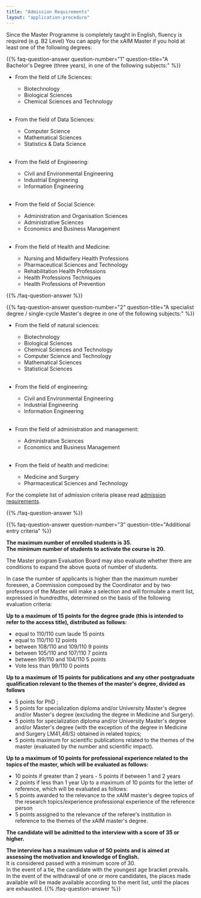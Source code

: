```yaml
---
title: "Admission Requirements"
layout: "application-procedure"
---
```


Since the Master Programme is completely taught in English, fluency is required (e.g. B2 Level)
You can apply for the xAIM Master if you hold at least one of the following degrees:

{{% faq-question-answer question-number="1" question-title="A Bachelor's Degree (three years), in one of the following subjects:" %}}

- From the field of Life Sciences:

	- Biotechnology
	- Biological Sciences
	- Chemical Sciences and Technology
<br><br>
- From the field of Data Sciences:

	- Computer Science
	- Mathematical Sciences
	- Statistics & Data Science
<br><br>
- From the field of Engineering:

	- Civil and Environmental Engineering
	- Industrial Engineering
	- Information Engineering
<br><br>
- From the field of Social Science:

	- Administration and Organisation Sciences
	- Administrative Sciences
	- Economics and Business Management
<br><br>
- From the field of Health and Medicine:

	- Nursing and Midwifery Health Professions
	- Pharmaceutical Sciences and Technology
	- Rehabilitation Health Professions
	- Health Professions Techniques
	- Health Professions of Prevention

{{% /faq-question-answer %}}

{{% faq-question-answer question-number="2" question-title="A specialist degree / single-cycle Master's degree in one of the following subjects:" %}}

- From the field of natural sciences:

	- Biotechnology
	- Biological Sciences
	- Chemical Sciences and Technology
	- Computer Science and Technology
	- Mathematical Sciences
	- Statistical Sciences
<br><br>
- From the field of engineering:

	- Civil and Environmental Engineering
	- Industrial Engineering
	- Information Engineering
<br><br>
- From the field of administration and management:

	- Administrative Sciences
	- Economics and Business Management
<br><br>
- From the field of health and medicine:

	- Medicine and Surgery
	- Pharmaceutical Sciences and Technology

For the complete list of admission criteria please read [admission requirements](/how-to-apply/admission-requirements).


{{% /faq-question-answer %}}

{{% faq-question-answer question-number="3" question-title="Additional entry criteria" %}}

**The maximum number of enrolled students is 35.  
The minimum number of students to activate the course is 20.**
 
The Master program Evaluation Board may also evaluate whether there are conditions to expand the above quota of number of students.

In case the number of applicants is higher than the maximum number foreseen, a Commission composed by the Coordinator and by two professors of the Master will make a selection and will formulate a merit list, expressed in hundredths, determined on the basis of the following evaluation criteria:

**Up to a maximum of 15 points for the degree grade (this is intended to refer to the access title), distributed as follows:**
 - equal to 110/110 cum laude 15 points 
 - equal to 110/110 12 points
 - between 108/110 and 109/110 9 points 
 - between 105/110 and 107/110 7 points
 - between 99/110 and 104/110 5 points 
 - Vote less than 99/110 0 points

**Up to a maximum of 15 points for publications and any other postgraduate qualification relevant to the themes of the master's degree, divided as follows**
- 5 points for PhD ;
- 5 points for specialization diploma and/or University Master's degree and/or Master's degree (excluding the degree in Medicine and Surgery).
- 5 points for specialization diploma and/or University Master's degree and/or Master's degree (with the exception of the degree in Medicine and Surgery LM41,46/S) obtained in related topics;
- 5 points maximum for scientific publications related to the themes of the master (evaluated by the number and scientific impact).

**Up to a maximum of 10 points for professional experience related to the topics of the master, which will be evaluated as follows:**
- 10 points if greater than 2 years - 5 points if between 1 and 2 years
- 2 points if less than 1 year
Up to a maximum of 10 points for the letter of reference, which will be evaluated as follows:
- 5 points awarded to the relevance to the xAIM master's degree topics of the research topics/experience professional experience of the reference person
- 5 points assigned to the relevance of the referee's institution in reference to the themes of the
xAIM master's degree.

**The candidate will be admitted to the interview with a score of 35 or higher.**  

**The interview has a maximum value of 50 points and is aimed at assessing the motivation and knowledge of English.**    
It is considered passed with a minimum score of 30.  
In the event of a tie, the candidate with the youngest age bracket prevails.  
In the event of the withdrawal of one or more candidates, the places made available will be made available according to the merit list, until the places are exhausted.
{{% /faq-question-answer %}}
